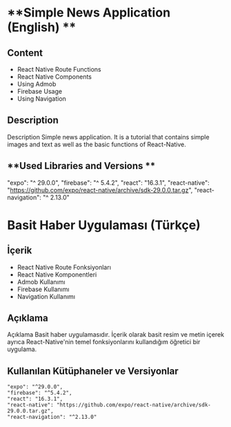 **Simple News Application (English) **
=====================

**Content**
----------

- React Native Route Functions
- React Native Components
- Using Admob
- Firebase Usage
- Using Navigation
 

**Description**
------------

Description Simple news application. It is a tutorial that contains simple images and text as well as the basic functions of React-Native.

**Used Libraries and Versions **
-----------------------
"expo": "^ 29.0.0",
     "firebase": "^ 5.4.2",
     "react": "16.3.1",
     "react-native": "https://github.com/expo/react-native/archive/sdk-29.0.0.tar.gz",
     "react-navigation": "^ 2.13.0"
     
**Basit Haber Uygulaması (Türkçe)**
=====================

**İçerik**
----------

- React Native Route Fonksiyonları
- React Native Komponentleri
- Admob Kullanımı
- Firebase Kullanımı
- Navigation Kullanımı
 

**Açıklama**
------------

Açıklama Basit haber uygulamasıdır. İçerik olarak basit resim ve metin içerek ayrıca React-Native'nin temel fonksiyonlarını kullandığım öğretici bir uygulama.

**Kullanılan Kütüphaneler ve Versiyonlar**
-----------------------
	"expo": "^29.0.0",
    "firebase": "^5.4.2",
    "react": "16.3.1",
    "react-native": "https://github.com/expo/react-native/archive/sdk-29.0.0.tar.gz",
    "react-navigation": "^2.13.0"

